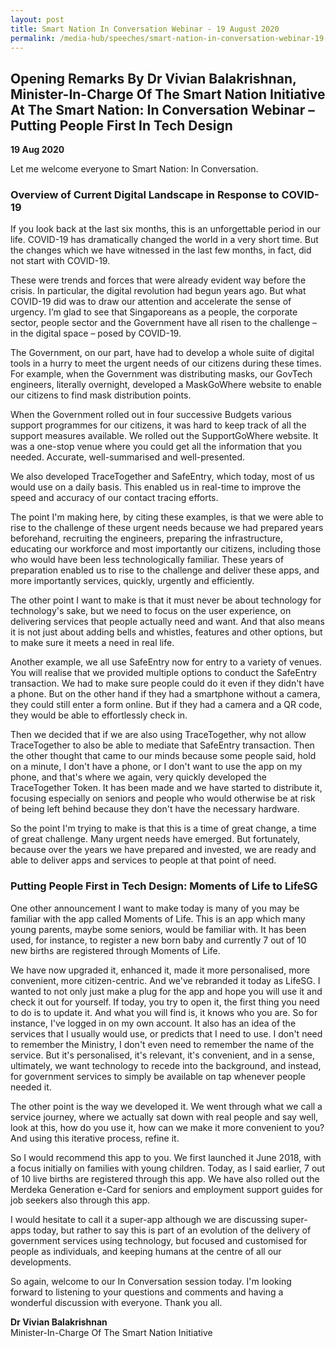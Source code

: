 ```yaml
---
layout: post
title: Smart Nation In Conversation Webinar - 19 August 2020
permalink: /media-hub/speeches/smart-nation-in-conversation-webinar-19-aug-2020
---
```

## Opening Remarks By Dr Vivian Balakrishnan, Minister-In-Charge Of The Smart Nation Initiative At The Smart Nation: In Conversation Webinar – Putting People First In Tech Design

**19 Aug 2020**

Let me welcome everyone to Smart Nation: In Conversation.

### Overview of Current Digital Landscape in Response to COVID-19

If you look back at the last six months, this is an unforgettable period in our life. COVID-19 has dramatically changed the world in a very short time. But the changes which we have witnessed in the last few months, in fact, did not start with COVID-19.

These were trends and forces that were already evident way before the crisis. In particular, the digital revolution had begun years ago. But what COVID-19 did was to draw our attention and accelerate the sense of urgency. I’m glad to see that Singaporeans as a people, the corporate sector, people sector and the Government have all risen to the challenge – in the digital space – posed by COVID-19.

The Government, on our part, have had to develop a whole suite of digital tools in a hurry to meet the urgent needs of our citizens during these times. For example, when the Government was distributing masks, our GovTech engineers, literally overnight, developed a MaskGoWhere website to enable our citizens to find mask distribution points.

When the Government rolled out in four successive Budgets various support programmes for our citizens, it was hard to keep track of all the support measures available. We rolled out the SupportGoWhere website. It was a one-stop venue where you could get all the information that you needed. Accurate, well-summarised and well-presented.

We also developed TraceTogether and SafeEntry, which today, most of us would use on a daily basis. This enabled us in real-time to improve the speed and accuracy of our contact tracing efforts.

The point I'm making here, by citing these examples, is that we were able to rise to the challenge of these urgent needs because we had prepared years beforehand, recruiting the engineers, preparing the infrastructure, educating our workforce and most importantly our citizens, including those who would have been less technologically familiar. These years of preparation enabled us to rise to the challenge and deliver these apps, and more importantly services, quickly, urgently and efficiently.

The other point I want to make is that it must never be about technology for technology's sake, but we need to focus on the user experience, on delivering services that people actually need and want. And that also means it is not just about adding bells and whistles, features and other options, but to make sure it meets a need in real life.

Another example, we all use SafeEntry now for entry to a variety of venues. You will realise that we provided multiple options to conduct the SafeEntry transaction. We had to make sure people could do it even if they didn't have a phone. But on the other hand if they had a smartphone without a camera, they could still enter a form online. But if they had a camera and a QR code, they would be able to effortlessly check in.

Then we decided that if we are also using TraceTogether, why not allow TraceTogether to also be able to mediate that SafeEntry transaction. Then the other thought that came to our minds because some people said, hold on a minute, I don't have a phone, or I don't want to use the app on my phone, and that's where we again, very quickly developed the TraceTogether Token. It has been made and we have started to distribute it, focusing especially on seniors and people who would otherwise be at risk of being left behind because they don't have the necessary hardware.

So the point I'm trying to make is that this is a time of great change, a time of great challenge. Many urgent needs have emerged. But fortunately, because over the years we have prepared and invested, we are ready and able to deliver apps and services to people at that point of need.

### Putting People First in Tech Design: Moments of Life to LifeSG

One other announcement I want to make today is many of you may be familiar with the app called Moments of Life. This is an app which many young parents, maybe some seniors, would be familiar with. It has been used, for instance, to register a new born baby and currently 7 out of 10 new births are registered through Moments of Life.  
  
We have now upgraded it, enhanced it, made it more personalised, more convenient, more citizen-centric. And we've rebranded it today as LifeSG. I wanted to not only just make a plug for the app and hope you will use it and check it out for yourself. If today, you try to open it, the first thing you need to do is to update it. And what you will find is, it knows who you are. So for instance, I've logged in on my own account. It also has an idea of the services that I usually would use, or predicts that I need to use. I don't need to remember the Ministry, I don't even need to remember the name of the service. But it's personalised, it's relevant, it's convenient, and in a sense, ultimately, we want technology to recede into the background, and instead, for government services to simply be available on tap whenever people needed it.

The other point is the way we developed it. We went through what we call a service journey, where we actually sat down with real people and say well, look at this, how do you use it, how can we make it more convenient to you? And using this iterative process, refine it.

So I would recommend this app to you. We first launched it June 2018, with a focus initially on families with young children. Today, as I said earlier, 7 out of 10 live births are registered through this app. We have also rolled out the Merdeka Generation e-Card for seniors and employment support guides for job seekers also through this app.

I would hesitate to call it a super-app although we are discussing super-apps today, but rather to say this is part of an evolution of the delivery of government services using technology, but focused and customised for people as individuals, and keeping humans at the centre of all our developments.

So again, welcome to our In Conversation session today. I'm looking forward to listening to your questions and comments and having a wonderful discussion with everyone. Thank you all.

**Dr Vivian Balakrishnan** <br>
Minister-In-Charge Of The Smart Nation Initiative
